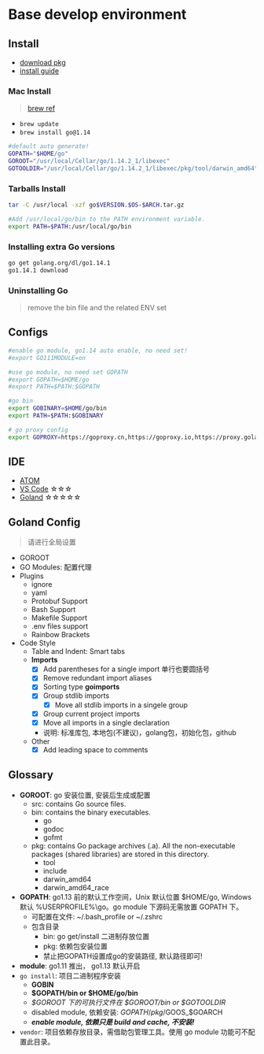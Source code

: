 # Base develop environment

## Install

- [download pkg](https://golang.org/dl/)
- [install guide](https://golang.org/doc/install)

### Mac Install

> [brew ref](https://docs.brew.sh/FAQ)

- `brew update`
- `brew install go@1.14`

```bash
#default auto generate!
GOPATH="$HOME/go"
GOROOT="/usr/local/Cellar/go/1.14.2_1/libexec"
GOTOOLDIR="/usr/local/Cellar/go/1.14.2_1/libexec/pkg/tool/darwin_amd64"
```

### Tarballs Install

```bash
tar -C /usr/local -xzf go$VERSION.$OS-$ARCH.tar.gz

#Add /usr/local/go/bin to the PATH environment variable.
export PATH=$PATH:/usr/local/go/bin
```
### Installing extra Go versions

```bash
go get golang.org/dl/go1.14.1
go1.14.1 download
```

### Uninstalling Go 

>remove the bin file and the related ENV set

## Configs

```bash
#enable go module, go1.14 auto enable, no need set!
#export GO111MODULE=on

#use go module, no need set GOPATH
#export GOPATH=$HOME/go
#export PATH=$PATH:$GOPATH

#go bin
export GOBINARY=$HOME/go/bin
export PATH=$PATH:$GOBINARY

# go proxy config
export GOPROXY=https://goproxy.cn,https://goproxy.io,https://proxy.golang.org,direct
```
## IDE

- [ATOM](https://atom.io/)
- [VS Code](https://code.visualstudio.com/) ☆☆☆
- [Goland](https://www.jetbrains.com/go/) ☆☆☆☆☆

## Goland Config

>请进行全局设置

- GOROOT
- GO Modules: 配置代理
- Plugins
    - ignore
    - yaml
    - Protobuf Support
    - Bash Support
    - Makefile Support
    - .env files support
    - Rainbow Brackets
- Code Style
    - Table and Indent: Smart tabs
    - **Imports**
        - [x] Add parentheses for a single import 单行也要圆括号
        - [x] Remove redundant import aliases
        -  [x] Sorting type **goimports**
        - [x] Group stdlib imports
            - [x] Move all stdlib imports in a singele group
        - [x] Group current project imports
        - [x] Move all imports in a single declaration
        - 说明: 标准库包, 本地包(不建议)，golang包，初始化包，github
    - Other
        - [x] Add leading space to comments

## Glossary

- **GOROOT**: go 安装位置, 安装后生成或配置
    - src: contains Go source files.
    - bin: contains the binary executables.
        - go
        - godoc
        - gofmt
    - pkg: contains Go package archives (.a). All the non-executable packages (shared libraries) are stored in this directory.
        - tool
        - include
        - darwin_amd64
        - darwin_amd64_race
- **GOPATH**: go1.13 前的默认工作空间，Unix 默认位置 $HOME/go, Windows 默认 %USERPROFILE%\go。go module 下源码无需放置 GOPATH 下。
    - 可配置在文件: ~/.bash_profile or ~/.zshrc
    - 包含目录
        - bin: go get/install 二进制存放位置
        - pkg: 依赖包安装位置
        - 禁止把GOPATH设置成go的安装路径, 默认路径即可!
- **module**: go1.11 推出， go1.13 默认开启
- `go install`: 项目二进制程序安装
    - **GOBIN**
    - **$GOPATH/bin or $HOME/go/bin**
    - *$GOROOT 下的可执行文件在 $GOROOT/bin or $GOTOOLDIR*
    - disabled module, 依赖安装: $GOPATH/pkg/$GOOS_$GOARCH
    - ***enable module, 依赖只是 build and cache, 不安装!***
- `vendor`: 项目依赖存放目录，需借助包管理工具。使用 go module 功能可不配置此目录。

